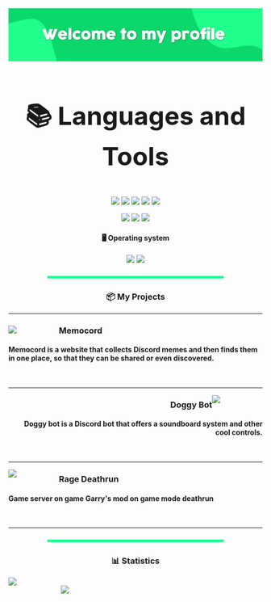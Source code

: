 <img src="https://github.com/Ralex91/Ralex91/blob/main/banner.jpg?raw=true">

<br>

<h3 style="font-size: 50px;" align="center">📚 Languages and Tools</h3>

<p align="center">
    <img src="https://img.shields.io/badge/javascript-%23323330.svg?style=for-the-badge&logo=javascript">
    <img src="https://img.shields.io/badge/node.js-6DA55F?style=for-the-badge&logo=node.js&logoColor=white">
    <img src="https://img.shields.io/badge/html5-%23E34F26.svg?style=for-the-badge&logo=html5&logoColor=white">
    <img src="https://img.shields.io/badge/css3-%231572B6.svg?style=for-the-badge&logo=css3&logoColor=white">
    <img src="https://img.shields.io/badge/Gmod%20Lua-4f33ff?style=for-the-badge&logo=lua&logoColor=white">
</p>

<p align="center">
    <img src="https://img.shields.io/badge/puppeteer-0d2f26?style=for-the-badge&logo=puppeteer">
    <img src="https://img.shields.io/badge/npm-%23CB3837.svg?&style=for-the-badge&logo=npm&logoColor=white">
    <img src="https://img.shields.io/badge/Sublime%20Text-%23323330.svg?&style=for-the-badge&logo=sublimetext">
</p>

<h4 align="center" > 🖥 Operating system</h4>

<p align="center">
    <img src="https://img.shields.io/badge/Debian-d70a53.svg?&style=for-the-badge&logo=debian&logoColor=white">
    <img src="https://img.shields.io/badge/Windows-33a8ff.svg?&style=for-the-badge&logo=windows&logoColor=white">
</p>

<p align="center">
    <img src="https://github.com/Ralex91/Ralex91/blob/main/bar.jpg?raw=true">
</p>

<h3 align="center">📦 My Projects </h3>

<hr>

<div>
  <img width="100" align="left" src="https://memocord.me/cdn/img/favicon.jpg">
                                                                            
  <h3>Memocord</h3>                                                               
  <h4>Memocord is a website that collects Discord memes and then finds them in one place, so that they can be shared or even discovered.</h4>                                                               
</p>

<br>
<hr>

<p>
    <img width="100" align="right" src="https://ralex.app/assets/img/doggy.png">
    <h3 align="right">Doggy Bot</h3>
    <h4 align="right">Doggy bot is a Discord bot that offers a soundboard system and other cool controls.</h4>
</p>

<br>
<hr>

<p>
    <img width="100" align="left" src="https://media.discordapp.net/attachments/461282436899405824/461282784116342794/discord_dr.png?width=676&height=676">
    <h3>Rage Deathrun</h3>
    <h4>Game server on game Garry's mod on game mode deathrun</h4>
</p>
<br>

<hr>

<p align="center">
    <img src="https://github.com/Ralex91/Ralex91/blob/main/bar.jpg?raw=true">
</p>

<h3 align="center">📊 Statistics</h3>
<div float="center">
    <img align="left" width="400" src="https://github-readme-stats.vercel.app/api/top-langs/?username=Ralex91&layout=compact&hide=assembly,tex,roff">
    <img align="right" width="400" src="https://github-readme-stats.vercel.app/api?username=Ralex91&show_icons=true">
</div>
